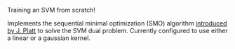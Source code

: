 Training an SVM from scratch! 

Implements the sequential minimal optimization (SMO) algorithm [introduced by J. Platt](https://www.microsoft.com/en-us/research/publication/sequential-minimal-optimization-a-fast-algorithm-for-training-support-vector-machines/) to solve the SVM dual problem.
Currently configured to use either a linear or a gaussian kernel.
